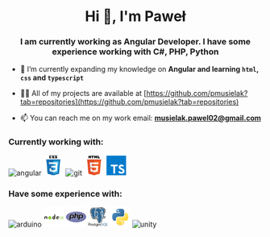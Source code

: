 <h1 align="center">Hi 👋, I'm Paweł</h1>
<h3 align="center">I am currently working as Angular Developer. I have some experience working with C#, PHP, Python</h3>

- 🌱 I’m currently expanding my knowledge on **Angular and learning `html`, `css` and `typescript`**

- 👨‍💻 All of my projects are available at [https://github.com/pmusielak?tab=repositories](https://github.com/pmusielak?tab=repositories)

- 📫 You can reach me on my work email: **musielak.pawel02@gmail.com**


<h3 align="left">Currently working with:</h3>
<p align="left"> <img src="https://angular.io/assets/images/logos/angular/angular.svg" alt="angular" width="40" height="40"/> <img src="https://raw.githubusercontent.com/devicons/devicon/master/icons/css3/css3-original-wordmark.svg" alt="css3" width="40" height="40"/> <img src="https://www.vectorlogo.zone/logos/git-scm/git-scm-icon.svg" alt="git" width="40" height="40"/> <img src="https://raw.githubusercontent.com/devicons/devicon/master/icons/html5/html5-original-wordmark.svg" alt="html5" width="40" height="40"/> <img src="https://raw.githubusercontent.com/devicons/devicon/master/icons/typescript/typescript-original.svg" alt="typescript" width="40" height="40"/> </p>

<h3 align="left">Have some experience with:</h3>
<p align="left"> <img src="https://cdn.worldvectorlogo.com/logos/arduino-1.svg" alt="arduino" width="40" height="40"/ <img src="https://raw.githubusercontent.com/devicons/devicon/master/icons/csharp/csharp-original.svg" alt="csharp" width="40" height="40"/> <img src="https://raw.githubusercontent.com/devicons/devicon/master/icons/nodejs/nodejs-original-wordmark.svg" alt="nodejs" width="40" height="40"/> <img src="https://raw.githubusercontent.com/devicons/devicon/master/icons/php/php-original.svg" alt="php" width="40" height="40"/> <img src="https://raw.githubusercontent.com/devicons/devicon/master/icons/postgresql/postgresql-original-wordmark.svg" alt="postgresql" width="40" height="40"/> <img src="https://raw.githubusercontent.com/devicons/devicon/master/icons/python/python-original.svg" alt="python" width="40" height="40"/> <img src="https://www.vectorlogo.zone/logos/unity3d/unity3d-icon.svg" alt="unity" width="40" height="40"/> </p>

